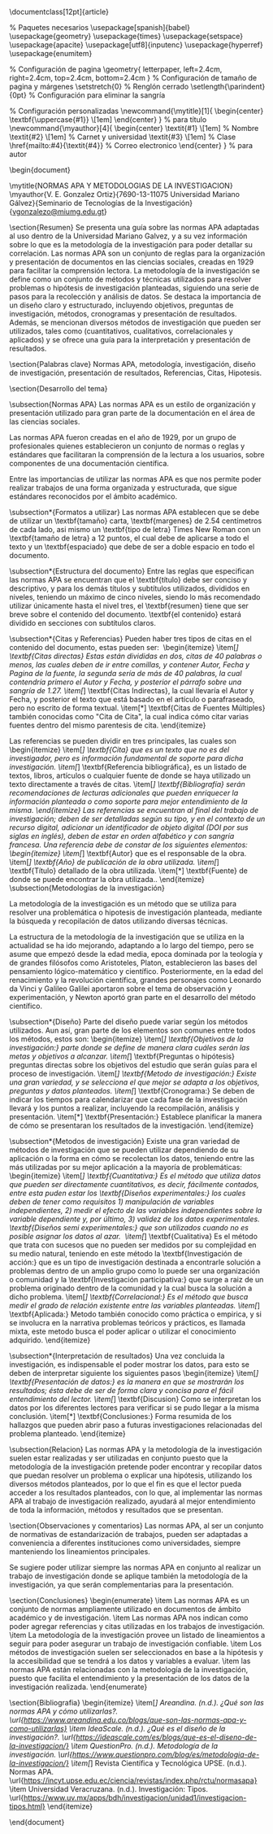 \documentclass[12pt]{article}

% Paquetes necesarios
\usepackage[spanish]{babel}
\usepackage{geometry}
\usepackage{times}
\usepackage{setspace}
\usepackage{apacite}
\usepackage[utf8]{inputenc}
\usepackage{hyperref}
\usepackage{enumitem}

% Configuración de pagina
\geometry{ 
    letterpaper,
    left=2.4cm,
    right=2.4cm,
    top=2.4cm,
    bottom=2.4cm
} % Configuración de tamaño de pagina y márgenes
\setstretch{0}  % Renglón cerrado
\setlength{\parindent}{0pt} % Configuración para eliminar la sangría

% Configuración personalizadas
\newcommand{\mytitle}[1]{
  \begin{center}
    \textbf{\uppercase{#1}} \\[1em]
  \end{center} 
} %  para título
\newcommand{\myauthor}[4]{
  \begin{center}
    \textit{#1} \\[1em] % Nombre
    \textit{#2} \\[1em] % Carnet y universidad
    \textit{#3} \\[1em] % Clase
    \href{mailto:#4}{\textit{#4}} % Correo electronico
  \end{center}
} %  para autor

\begin{document}

\mytitle{NORMAS APA Y METODOLOGIAS DE LA INVESTIGACION}
\myauthor{V. E. Gonzalez Ortiz}{7690-13-11075 Universidad Mariano Gálvez}{Seminario de Tecnologías de la Investigación}{vgonzalezo@miumg.edu.gt}

\section{Resumen}
Se presenta una guía sobre las normas APA adaptadas al uso dentro de la Universidad Mariano Galvez, y a su vez información sobre lo que es la metodología de la investigación para poder detallar su correlación. Las normas APA son un conjunto de reglas para la organización y presentación de documentos en las ciencias sociales, creadas en 1929 para facilitar la comprensión lectora. La metodología de la investigación se define como un conjunto de métodos y técnicas utilizados para resolver problemas o hipótesis de investigación planteadas, siguiendo una serie de pasos para la recolección y análisis de datos. Se destaca la importancia de un diseño claro y estructurado, incluyendo objetivos, preguntas de investigación, métodos, cronogramas y presentación de resultados. Además, se mencionan diversos métodos de investigación que pueden ser utilizados, tales como (cuantitativos, cualitativos, correlacionales y aplicados) y se ofrece una guía para la interpretación y presentación de resultados.

\section{Palabras clave}
Normas APA, metodología, investigación, diseño de investigación, presentación de resultados, Referencias, Citas, Hipotesis.

\section{Desarrollo del tema}

\subsection{Normas APA}
Las normas APA es un estilo de organización y presentación utilizado para gran parte de la documentación en el área de las ciencias sociales.

Las normas APA fueron creadas en el año de 1929, por un grupo de profesionales quienes establecieron un conjunto de normas o reglas y estándares que facilitaran la comprensión de la lectura a los usuarios, sobre componentes de una documentación científica.

Entre las importancias de utilizar las normas APA es que nos permite poder realizar trabajos de una forma organizada y estructurada, que sigue estándares reconocidos por el ámbito académico.

\subsection*{Formatos a utilizar}
Las normas APA establecen que se debe de utilizar un \textbf{tamaño} carta, \textbf{margenes} de 2.54 centímetros de cada lado, asi mismo un \textbf{tipo de letra} Times New Roman con un \textbf{tamaño de letra} a 12 puntos, el cual debe de aplicarse a todo el texto y un \textbf{espaciado} que debe de ser a doble espacio en todo el documento.

\subsection*{Estructura del documento}
Entre las reglas que especifican las normas APA se encuentran que el \textbf{título} debe ser conciso y descriptivo, y para los demás títulos y subtítulos utilizados, divididos en niveles, teniendo un máximo de cinco niveles, siendo lo más recomendado utilizar únicamente hasta el nivel tres, el \textbf{resumen} tiene que ser breve sobre el contenido del documento. \textbf{el contenido} estará dividido en secciones con subtítulos claros.

\subsection*{Citas y Referencias}
Pueden haber tres tipos de citas en el contenido del documento, estas pueden ser: 
\begin{itemize}
\item[*] \textbf{Citas directas} Estas están divididas en dos, citas de 40 palabras o menos, las cuales deben de ir entre comillas, y contener Autor, Fecha y Pagina de la fuente, la segunda sería de más de 40 palabras, la cual contendría primero el Autor y Fecha, y posterior el párrafo sobre una sangría de 1.27.
\item[*] \textbf{Citas Indirectas}, la cual llevaría el Autor y Fecha, y posterior el texto que está basado en el artículo o parafraseado, pero no escrito de forma textual.
\item[*] \textbf{Citas de Fuentes Múltiples} también conocidas como "Cita de Cita", la cual indica cómo citar varias fuentes dentro del mismo parentesis de cita.
\end{itemize}

Las referencias se pueden dividir en tres principales, las cuales son
\begin{itemize}
\item[*] \textbf{Cita} que es un texto que no es del investigador, pero es información fundamental de soporte para dicha investigación.
\item[*] \textbf{Referencia bibliográfica}, es un listado de textos, libros, artículos o cualquier fuente de donde se haya utilizado un texto directamente a través de citas.
\item[*] \textbf{Bibliografía} serán recomendaciones de lecturas adicionales que pueden enriquecer la información planteada o como soporte para mejor entendimiento de la misma.
\end{itemize}
Las referencias se encuentran al final del trabajo de investigación; deben de ser detalladas según su tipo, y en el contexto de un recurso digital, adicionar un identificador de objeto digital (DOI por sus siglas en inglés), deben de estar en orden alfabético y con sangría francesa.
Una referencia debe de constar de los siguientes elementos:
\begin{itemize}
    \item[*] \textbf{Autor} que es el responsable de la obra.
    \item[*] \textbf{Año} de publicación de la obra utilizada.
    \item[*] \textbf{Título} detallado de la obra utilizada.
    \item[*] \textbf{Fuente} de donde se puede encontrar la obra utilizada..
\end{itemize}
\subsection{Metodologías de la investigación}

La metodología de la investigación es un método que se utiliza para resolver una problemática o hipotesis de investigación planteada, mediante la búsqueda y recopilación de datos utilizando diversas técnicas.

La estructura de la metodología de la investigación que se utiliza en la actualidad se ha ido mejorando, adaptando a lo largo del tiempo, pero se asume que empezó desde la edad media, epoca dominada por la teología y de grandes filósofos como Aristoteles, Platon, establecieron las bases del pensamiento lógico-matemático y científico. Posteriormente, en la edad del renacimiento y la revolución científica, grandes personajes como Leonardo da Vinci y Galileo Galilei aportaron sobre el tema de observación y experimentación, y Newton aportó gran parte en el desarrollo del método científico.

\subsection*{Diseño}
Parte del diseño puede variar según los métodos utilizados. Aun así, gran parte de los elementos son comunes entre todos los métodos, estos son:
\begin{itemize}
    \item[*] \textbf{Objetivos de la investigación:} parte donde se define de manera clara cuáles serán las metas y objetivos a alcanzar.
    \item[*] \textbf{Preguntas o hipótesis} preguntas directas sobre los objetivos del estudio que serán guías para el proceso de investigación.
    \item[*] \textbf{Metodo de investigación:} Existe una gran variedad, y se selecciona el que mejor se adapta a los objetivos, preguntas y datos planteados.
    \item[*] \textbf{Cronograma:} Se deben de indicar los tiempos para calendarizar que cada fase de la investigación llevará y los puntos a realizar, incluyendo la recompilación, análisis y presentación.
    \item[*] \textbf{Presentación:} Establece planificar la manera de cómo se presentaran los resultados de la investigación.
\end{itemize}

\subsection*{Metodos de investigación}
Existe una gran variedad de métodos de investigación que se pueden utilizar dependiendo de su aplicación o la forma en cómo se recolectan los datos, teniendo entre las más utilizadas por su mejor aplicación a la mayoría de problemáticas:
\begin{itemize}
    \item[*] \textbf{Cuantitativa:} Es el método que utiliza datos que pueden ser directamente cuantitativos, es decir, fácilmente contados, entre esta puden estar los \textbf{Diseños experimentales:} los cuales deben de tener como requisitos 1) manipulación de variables independientes, 2) medir el efecto de las variables independientes sobre la variable dependiente y, por último, 3) validez de los datos experimentales. \textbf{Diseños semi experimentales:} que son utilizados cuando no es posible asignar los datos al azar. 
    \item[*] \textbf{Cualitativa} Es el método que trata con sucesos que no pueden ser medidos por su complejidad en su medio natural, teniendo en este método la \textbf{Investigación de acción:} que es un tipo de investigación destinada a encontrarle solución a problemas dentro de un amplio grupo como lo puede ser una organización o comunidad y la \textbf{Investigación participativa:} que surge a raiz de un problema originado dentro de la comunidad y la cual busca la solución a dicho problema.
    \item[*] \textbf{Correlacional:} Es el método que busca medir el grado de relación existente entre las variables planteadas.
    \item[*] \textbf{Aplicada:} Metodo también conocido como práctica o empirica, y si se involucra en la narrativa problemas teóricos y prácticos, es llamada mixta, este metodo busca el poder aplicar o utilizar el conocimiento adquirido.
\end{itemize}

\subsection*{Interpretación de resultados}
Una vez concluida la investigación, es indispensable el poder mostrar los datos, para esto se deben de interpretar siguiente los siguientes pasos
\begin{itemize}
    \item[*] \textbf{Presentación de datos:} es la manera en que se mostrarán los resultados; ésta debe de ser de forma clara y concisa para el fácil entendimiento del lector.
    \item[*] \textbf{Discusion} Como se interpretan los datos por los diferentes lectores para verificar si se pudo llegar a la misma conclusión.
    \item[*] \textbf{Conclusiones:} Forma resumida de los hallazgos que pueden abrir paso a futuras investigaciones relacionadas del problema planteado.
\end{itemize}

\subsection{Relacion}
Las normas APA y la metodología de la investigación suelen estar realizadas y ser utilizadas en conjunto puesto que la metodología de la investigación pretende poder encontrar y recopilar datos que puedan resolver un problema o explicar una hipótesis, utilizando los diversos métodos planteados, por lo que el fin es que el lector pueda acceder a los resultados planteados, con lo que, al implementar las normas APA al trabajo de investigación realizado, ayudará al mejor entendimiento de toda la información, métodos y resultados que se presentan.

\section{Observaciones y comentarios}
Las normas APA, al ser un conjunto de normativas de estandarización de trabajos, pueden ser adaptadas a conveniencia a diferentes instituciones como universidades, siempre manteniendo los lineamientos principales.

Se sugiere poder utilizar siempre las normas APA en conjunto al realizar un trabajo de investigación donde se aplique también la metodología de la investigación, ya que serán complementarias para la presentación.

\section{Conclusiones}
\begin{enumerate}
    \item Las normas APA es un conjunto de normas ampliamente utilizado en documentos de ámbito académico y de investigación.
    \item Las normas APA nos indican como poder agregar referencias y citas utilizadas en los trabajos de investigación.
    \item La metodología de la investigación provee un listado de lineamientos a seguir para poder asegurar un trabajo de investigación confiable.
    \item Los métodos de investigación suelen ser seleccionados en base a la hipótesis y la accesibilidad que se tendrá a los datos y variables a evaluar.
    \item las normas APA están relacionadas con la metodología de la investigación, puesto que facilita el entendimiento y la presentación de los datos de la investigación realizada.
\end{enumerate}

\section{Bibliografia}
\begin{itemize}
\item[*] Areandina. (n.d.). ¿Qué son las normas APA y cómo utilizarlas?.
\url{https://www.areandina.edu.co/blogs/que-son-las-normas-apa-y-como-utilizarlas}
\item IdeaScale. (n.d.). ¿Qué es el diseño de la investigación?.
\url{https://ideascale.com/es/blogs/que-es-el-diseno-de-la-investigacion/}
\item QuestionPro. (n.d.). Metodología de la investigación.
\url{https://www.questionpro.com/blog/es/metodologia-de-la-investigacion/}
\item[*] Revista Científica y Tecnológica UPSE. (n.d.). Normas APA.
\url{https://incyt.upse.edu.ec/ciencia/revistas/index.php/rctu/normasapa}
\item Universidad Veracruzana. (n.d.). Investigación: Tipos.
\url{https://www.uv.mx/apps/bdh/investigacion/unidad1/investigacion-tipos.html}
\end{itemize}

\end{document}
